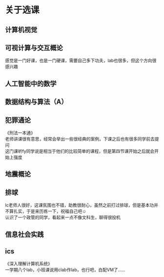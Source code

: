 # 关于选课
## 计算机视觉

## 可视计算与交互概论
感觉是一门好课，也是一门硬课，需要自己多下功夫，lab也很多，但这个方向很感兴趣

## 人工智能中的数学

## 数据结构与算法（A）

## 犯罪通论
《刑法一本通》  
老师讲课很有意思，经常会举出一些很经典的案例，下课之后也有很多同学前去提问  
这门课听fy同学说是相当于他们的比较简单的课程，但是第四节课开始之后就会开始上强度  

## 地震概论

## 排球
lc老师人很好，这课氛围也不错，助教很耐心，虽然之前打过排球，但是基本功并不算扎实，于是来历练一下，祝福自己吧☺️  
认识了一个政管的同学，看起来一点不像文科生，聊得很投机

## 信息社会实践

## ics
《深入理解计算机系统》  
一学期八个lab，小班课说用clab作lab，也行吧，白配VM了……




